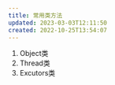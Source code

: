 ```yaml
---
title: 常用类方法
updated: 2023-03-03T12:11:50
created: 2022-10-25T13:54:07
---
```


1.  Object类
2.  Thread类
3.  Excutors类
